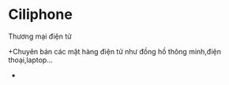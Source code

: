 # Ciliphone
Thương mại điện tử

+Chuyên bán các mặt hàng điện tử như đồng hồ thông minh,điện thoại,laptop...

+
